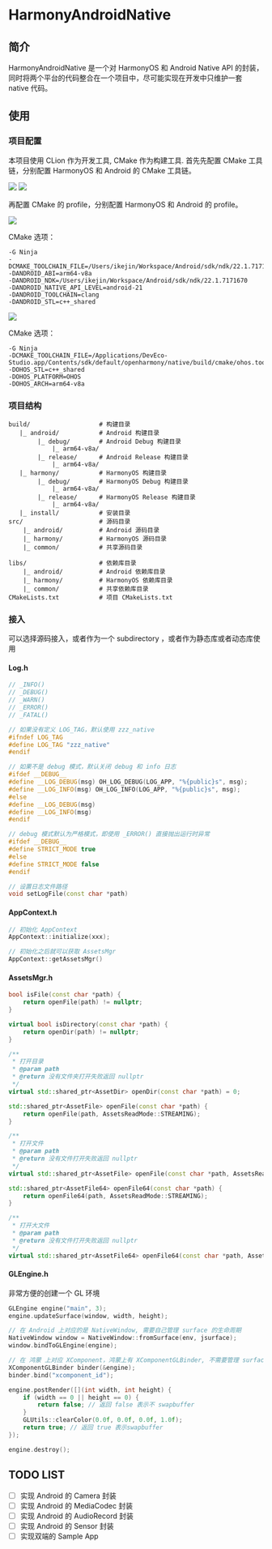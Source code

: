# HarmonyAndroidNative

## 简介

HarmonyAndroidNative 是一个对 HarmonyOS 和 Android Native API 的封装，
同时将两个平台的代码整合在一个项目中，尽可能实现在开发中只维护一套 native 代码。


## 使用

### 项目配置

本项目使用 CLion 作为开发工具, CMake 作为构建工具.
首先先配置 CMake 工具链，分别配置 HarmonyOS 和 Android 的 CMake 工具链。

<img src="./docs/screenshots/android-toolchains.png">
<img src="./docs/screenshots/harmonyos-toolchains.png">

再配置 CMake 的 profile，分别配置 HarmonyOS 和 Android 的 profile。

<img src="./docs/screenshots/android-cmake-profile.png">

CMake 选项：
```text
-G Ninja
-DCMAKE_TOOLCHAIN_FILE=/Users/ikejin/Workspace/Android/sdk/ndk/22.1.7171670/build/cmake/android.toolchain.cmake
-DANDROID_ABI=arm64-v8a
-DANDROID_NDK=/Users/ikejin/Workspace/Android/sdk/ndk/22.1.7171670
-DANDROID_NATIVE_API_LEVEL=android-21
-DANDROID_TOOLCHAIN=clang
-DANDROID_STL=c++_shared
```

<img src="./docs/screenshots/harmonyos-cmake-profile.png">

CMake 选项：
```text
-G Ninja
-DCMAKE_TOOLCHAIN_FILE=/Applications/DevEco-Studio.app/Contents/sdk/default/openharmony/native/build/cmake/ohos.toolchain.cmake
-DOHOS_STL=c++_shared
-DOHOS_PLATFORM=OHOS
-DOHOS_ARCH=arm64-v8a
```

### 项目结构

```
build/                   # 构建目录
   |_ android/           # Android 构建目录
        |_ debug/        # Android Debug 构建目录
            |_ arm64-v8a/ 
        |_ release/      # Android Release 构建目录
            |_ arm64-v8a/ 
   |_ harmony/           # HarmonyOS 构建目录
        |_ debug/        # HarmonyOS Debug 构建目录
            |_ arm64-v8a/ 
        |_ release/      # HarmonyOS Release 构建目录
            |_ arm64-v8a/ 
   |_ install/           # 安装目录
src/                     # 源码目录
    |_ android/          # Android 源码目录
    |_ harmony/          # HarmonyOS 源码目录
    |_ common/           # 共享源码目录

libs/                    # 依赖库目录
    |_ android/          # Android 依赖库目录
    |_ harmony/          # HarmonyOS 依赖库目录
    |_ common/           # 共享依赖库目录
CMakeLists.txt           # 项目 CMakeLists.txt
```

### 接入

可以选择源码接入，或者作为一个 subdirectory ，或者作为静态库或者动态库使用

#### Log.h

```cpp
// _INFO()
// _DEBUG()
// _WARN()
// _ERROR()
// _FATAL()

// 如果没有定义 LOG_TAG，默认使用 zzz_native
#ifndef LOG_TAG
#define LOG_TAG "zzz_native"
#endif

// 如果不是 debug 模式，默认关闭 debug 和 info 日志
#ifdef __DEBUG__
#define __LOG_DEBUG(msg) OH_LOG_DEBUG(LOG_APP, "%{public}s", msg);
#define __LOG_INFO(msg) OH_LOG_INFO(LOG_APP, "%{public}s", msg);
#else
#define __LOG_DEBUG(msg)
#define __LOG_INFO(msg)
#endif

// debug 模式默认为严格模式，即使用 _ERROR() 直接抛出运行时异常
#ifdef __DEBUG__
#define STRICT_MODE true
#else
#define STRICT_MODE false
#endif

// 设置日志文件路径
void setLogFile(const char *path)
```

#### AppContext.h

```cpp
// 初始化 AppContext
AppContext::initialize(xxx);

// 初始化之后就可以获取 AssetsMgr
AppContext::getAssetsMgr()
```

#### AssetsMgr.h

```cpp
bool isFile(const char *path) {
    return openFile(path) != nullptr;
}

virtual bool isDirectory(const char *path) {
    return openDir(path) != nullptr;
}

/**
 * 打开目录
 * @param path
 * @return 没有文件夹打开失败返回 nullptr
 */
virtual std::shared_ptr<AssetDir> openDir(const char *path) = 0;

std::shared_ptr<AssetFile> openFile(const char *path) {
    return openFile(path, AssetsReadMode::STREAMING);
}

/**
 * 打开文件
 * @param path
 * @return 没有文件打开失败返回 nullptr
 */
virtual std::shared_ptr<AssetFile> openFile(const char *path, AssetsReadMode mode) = 0;

std::shared_ptr<AssetFile64> openFile64(const char *path) {
    return openFile64(path, AssetsReadMode::STREAMING);
}

/**
 * 打开大文件
 * @param path
 * @return 没有文件打开失败返回 nullptr
 */
virtual std::shared_ptr<AssetFile64> openFile64(const char *path, AssetsReadMode mode) = 0;
```

#### GLEngine.h

非常方便的创建一个 GL 环境

```cpp
GLEngine engine("main", 3);
engine.updateSurface(window, width, height);

// 在 Android 上对应的是 NativeWindow, 需要自己管理 surface 的生命周期
NativeWindow window = NativeWindow::fromSurface(env, jsurface);
window.bindToGLEngine(engine);

// 在 鸿蒙 上对应 XComponent，鸿蒙上有 XComponentGLBinder, 不需要管理 surface 的生命周期
XComponentGLBinder binder(&engine);
binder.bind("xcomponent_id");

engine.postRender([](int width, int height) {
    if (width == 0 || height == 0) {
        return false; // 返回 false 表示不 swapbuffer
    }
    GLUtils::clearColor(0.0f, 0.0f, 0.0f, 1.0f);
    return true; // 返回 true 表示swapbuffer
});

engine.destroy();
```

## TODO LIST

* [ ] 实现 Android 的 Camera 封装
* [ ] 实现 Android 的 MediaCodec 封装
* [ ] 实现 Android 的 AudioRecord 封装
* [ ] 实现 Android 的 Sensor 封装
* [ ] 实现双端的 Sample App